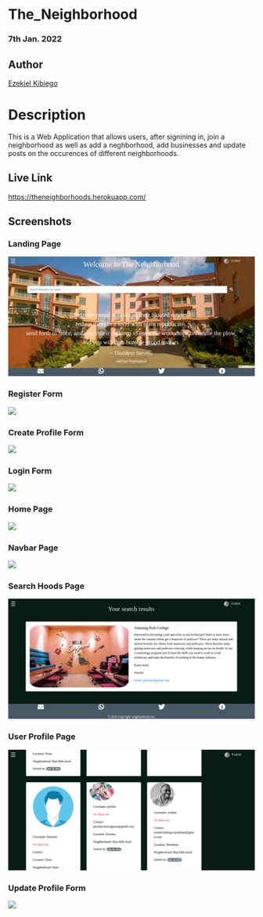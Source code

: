 # The_Neighborhood

### 7th Jan. 2022

## Author  
  
[Ezekiel Kibiego](https://github.com/ezekielkibiego)  
  
# Description  

This is a Web Application that allows users, after signining in, join a neighborhood as well as add a neghborhood, add businesses and update posts on the occurences of different neighborhoods.

##  Live Link  
 
https://theneighborhoods.herokuapp.com/  
## Screenshots 

### Landing Page
<img src="static/images/home.png">

### Register Form

<img src="static/images/reg.png">

### Create Profile Form

<img src="static/images/create.png">

### Login Form

<img src="static/images/login.png">

### Home Page

<img src="static/images/home2.png">

### Navbar Page

<img src="static/images/nav.png">

### Search Hoods Page

<img src="static/images/search.png">

### User Profile Page

<img src="static/images/profile.png">

### Update Profile Form

<img src="static/images/edit.png">


